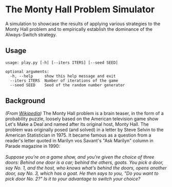 # The Monty Hall Problem Simulator

A simulation to showcase the results of applying various strategies to the Monty Hall problem and to empirically establish the dominance of the Always-Switch strategy.

## Usage
```
usage: play.py [-h] [--iters ITERS] [--seed SEED]

optional arguments:
  -h, --help     show this help message and exit
  --iters ITERS  Number of iterations of the game
  --seed SEED    Seed of the random number generator
```

## Background
*(From [Wikipedia](https://en.wikipedia.org/wiki/Monty_Hall_problem))* The Monty Hall problem is a brain teaser, in the form of a probability puzzle, loosely based on the American television game show Let's Make a Deal and named after its original host, Monty Hall. The problem was originally posed (and solved) in a letter by Steve Selvin to the American Statistician in 1975. It became famous as a question from a reader's letter quoted in Marilyn vos Savant's "Ask Marilyn" column in Parade magazine in 1990:  
&nbsp;  
*Suppose you're on a game show, and you're given the choice of three doors: Behind one door is a car; behind the others, goats. You pick a door, say No. 1, and the host, who knows what's behind the doors, opens another door, say No. 3, which has a goat. He then says to you, "Do you want to pick door No. 2?" Is it to your advantage to switch your choice?*

